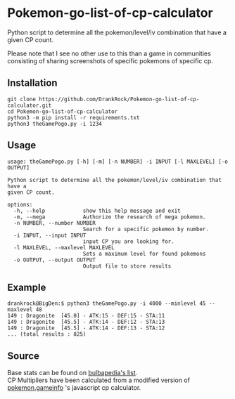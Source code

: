 # Pokemon-go-list-of-cp-calculator
Python script to determine all the pokemon/level/iv combination that have a given CP count. 

Please note that I see no other use to this than a game in communities consisting of sharing screenshots of specific pokemons of specific cp.

## Installation
```console
git clone https://github.com/DrankRock/Pokemon-go-list-of-cp-calculator.git
cd Pokemon-go-list-of-cp-calculator
python3 -m pip install -r requirements.txt
python3 theGamePogo.py -i 1234
```

## Usage
```console
usage: theGamePogo.py [-h] [-m] [-n NUMBER] -i INPUT [-l MAXLEVEL] [-o OUTPUT]

Python script to determine all the pokemon/level/iv combination that have a
given CP count.

options:
  -h, --help            show this help message and exit
  -m, --mega            Authorize the research of mega pokemon.
  -n NUMBER, --number NUMBER
                        Search for a specific pokemon by number.
  -i INPUT, --input INPUT
                        input CP you are looking for.
  -l MAXLEVEL, --maxlevel MAXLEVEL
                        Sets a maximum level for found pokemons
  -o OUTPUT, --output OUTPUT
                        Output file to store results
```
## Example 
```console
drankrock@BigDen:$ python3 theGamePogo.py -i 4000 --minlevel 45 --maxlevel 48
149 : Dragonite  [45.0] - ATK:15 - DEF:15 - STA:11
149 : Dragonite  [45.5] - ATK:14 - DEF:12 - STA:13
149 : Dragonite  [45.5] - ATK:14 - DEF:13 - STA:12
... (total results : 825)
```

## Source
Base stats can be found on [bulbapedia's list](https://bulbapedia.bulbagarden.net/wiki/List_of_Pok%C3%A9mon_by_base_stats_(GO)).  
CP Multipliers have been calculated from a modified version of [pokemon.gameinfo](https://pokemon.gameinfo.io/en/tools/cp-calculator) 's javascript cp calculator.
